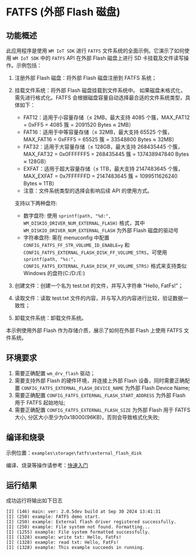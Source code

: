 # FATFS (外部 Flash 磁盘)

## 功能概述

此应用程序是使用 `WM IoT SDK` 进行 `FATFS` 文件系统的全面示例。它演示了如何使用 `WM IoT SDK` 中的 `FATFS` API 在外部 Flash 磁盘上进行 SD 卡挂载及文件读写操作。示例包括：

1. 注册外部 Flash 磁盘：将外部 Flash 磁盘注册到 FATFS 系统；
2. 挂载文件系统：将外部 Flash 磁盘挂载到文件系统中。
   如果磁盘未格式化，需先进行格式化。FATFS 会根据磁盘容量自动选择最合适的文件系统类型，具体如下：
   - FAT12：适用于小容量存储（≤ 2MB，最大支持 4085 个簇，MAX_FAT12 = 0xFF5 = 4085 簇 = 2091520 Bytes ≈ 2MB）
   - FAT16：适用于中等容量存储（≤ 32MB，最大支持 65525 个簇，MAX_FAT16 = 0xFFF5 = 65525 簇 = 33548800 Bytes ≈ 32MB）
   - FAT32：适用于大容量存储（≤ 128GB，最大支持 268435445 个簇，MAX_FAT32 = 0x0FFFFFF5 = 268435445 簇 = 137438947840 Bytes ≈ 128GB）
   - EXFAT：适用于超大容量存储（≤ 1TB，最大支持 2147483645 个簇，MAX_EXFAT = 0x7FFFFFFD = 2147483645 簇 = 1099511626240 Bytes ≈ 1TB）
   - 注意：文件系统类型的选择会影响后续 API 的使用方式。

   支持以下两种盘符:
   - 数字盘符: 使用 `sprintf(path, "%d:", WM_DISKIO_DRIVER_NUM_EXTERNAL_FLASH)` 格式，其中 `WM_DISKIO_DRIVER_NUM_EXTERNAL_FLASH` 为外部 Flash 磁盘的驱动号
   - 字符串盘符: 需在 menuconfig 中配置 `CONFIG_FATFS_FF_STR_VOLUME_ID_ENABLE=y` 和 `CONFIG_FATFS_EXTERNAL_FLASH_DISK_FF_VOLUME_STRS`，可使用 `sprintf(path, "%s:", CONFIG_FATFS_EXTERNAL_FLASH_DISK_FF_VOLUME_STRS)` 格式来支持类似 Windows 的盘符(C:/D:/E:)
3. 创建文件：创建一个名为 test.txt 的文件，并写入字符串 "Hello, FatFs!"；
4. 读取文件：读取 test.txt 文件的内容，并与写入的内容进行比较，验证数据一致性；
5. 卸载文件系统：卸载文件系统。

本示例使用外部 Flash 作为存储介质，展示了如何在外部 Flash 上使用 FATFS 文件系统。

## 环境要求

1. 需要正确配置 `wm_drv_flash` 驱动；
2. 需要支持外部 Flash 的硬件环境，并连接上外部 Flash 设备，同时需要正确配置 `CONFIG_FATFS_EXTERNAL_FLASH_DEVICE_NAME` 为外部 Flash Device Name;
3. 需要正确配置 `CONFIG_FATFS_EXTERNAL_FLASH_START_ADDRESS` 为外部 Flash 用于 FATFS 起始地址;
4. 需要正确配置 `CONFIG_FATFS_EXTERNAL_FLASH_SIZE` 为外部 Flash 用于 FATFS 大小, 分区大小至少为0x18000(96KB)，否则会导致格式化失败;

## 编译和烧录

示例位置：`examples\storage\fatfs\external_flash_disk`

编译、烧录等操作请参考：[快速入门](https://doc.winnermicro.net/w800/zh_CN/latest/get_started/index.html)

## 运行结果

成功运行将输出如下日志
```
[I] (146) main: ver: 2.0.5dev build at Sep 30 2024 13:41:31
[I] (250) example: FATFS demo start.
[I] (250) example: External flash driver registered successfully.
[I] (250) example: File system not found. Formatting...
[I] (1255) example: File system formatted successfully.
[I] (1328) example: write txt: Hello, FatFs!
[I] (1328) example: read txt: Hello, FatFs!
[I] (1328) example: This example succeeds in running.
```
